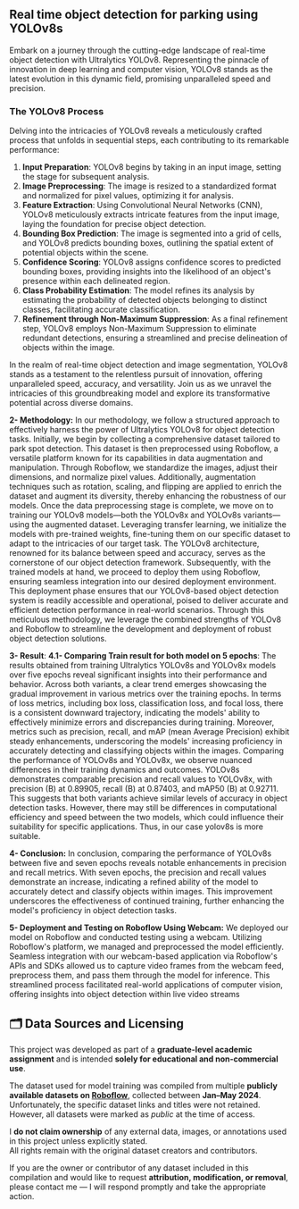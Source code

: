 
## Real time object detection for parking using YOLOv8s

Embark on a journey through the cutting-edge landscape of real-time object detection with Ultralytics YOLOv8. Representing the pinnacle of innovation in deep learning and computer vision, YOLOv8 stands as the latest evolution in this dynamic field, promising unparalleled speed and precision.

### The YOLOv8 Process

Delving into the intricacies of YOLOv8 reveals a meticulously crafted process that unfolds in sequential steps, each contributing to its remarkable performance:

1. **Input Preparation**: YOLOv8 begins by taking in an input image, setting the stage for subsequent analysis.
2. **Image Preprocessing**: The image is resized to a standardized format and normalized for pixel values, optimizing it for analysis.
3. **Feature Extraction**: Using Convolutional Neural Networks (CNN), YOLOv8 meticulously extracts intricate features from the input image, laying the foundation for precise object detection.
4. **Bounding Box Prediction**: The image is segmented into a grid of cells, and YOLOv8 predicts bounding boxes, outlining the spatial extent of potential objects within the scene.
5. **Confidence Scoring**: YOLOv8 assigns confidence scores to predicted bounding boxes, providing insights into the likelihood of an object's presence within each delineated region.
6. **Class Probability Estimation**: The model refines its analysis by estimating the probability of detected objects belonging to distinct classes, facilitating accurate classification.
7. **Refinement through Non-Maximum Suppression**: As a final refinement step, YOLOv8 employs Non-Maximum Suppression to eliminate redundant detections, ensuring a streamlined and precise delineation of objects within the image.

In the realm of real-time object detection and image segmentation, YOLOv8 stands as a testament to the relentless pursuit of innovation, offering unparalleled speed, accuracy, and versatility. Join us as we unravel the intricacies of this groundbreaking model and explore its transformative potential across diverse domains.

**2- Methodology:**
In our methodology, we follow a structured approach to effectively harness the power of 
Ultralytics YOLOv8 for object detection tasks. Initially, we begin by collecting a 
comprehensive dataset tailored to park spot detection. This dataset is then preprocessed 
using Roboflow, a versatile platform known for its capabilities in data augmentation and 
manipulation. Through Roboflow, we standardize the images, adjust their dimensions, and 
normalize pixel values. Additionally, augmentation techniques such as rotation, scaling, 
and flipping are applied to enrich the dataset and augment its diversity, thereby enhancing 
the robustness of our models.
Once the data preprocessing stage is complete, we move on to training our YOLOv8 
models—both the YOLOv8x and YOLOv8s variants—using the augmented dataset. 
Leveraging transfer learning, we initialize the models with pre-trained weights, fine-tuning 
them on our specific dataset to adapt to the intricacies of our target task. The YOLOv8 
architecture, renowned for its balance between speed and accuracy, serves as the 
cornerstone of our object detection framework. Subsequently, with the trained models at 
hand, we proceed to deploy them using Roboflow, ensuring seamless integration into our 
desired deployment environment. This deployment phase ensures that our YOLOv8-based 
object detection system is readily accessible and operational, poised to deliver accurate and 
efficient detection performance in real-world scenarios. Through this meticulous 
methodology, we leverage the combined strengths of YOLOv8 and Roboflow to streamline 
the development and deployment of robust object detection solutions.

**3- Result**:
**4.1- Comparing Train result for both model on 5 epochs**:
The results obtained from training Ultralytics YOLOv8s and YOLOv8x models over five 
epochs reveal significant insights into their performance and behavior. Across both 
variants, a clear trend emerges showcasing the gradual improvement in various metrics 
over the training epochs. In terms of loss metrics, including box loss, classification loss, 
and focal loss, there is a consistent downward trajectory, indicating the models' ability to 
effectively minimize errors and discrepancies during training. Moreover, metrics such as 
precision, recall, and mAP (mean Average Precision) exhibit steady enhancements, 
underscoring the models' increasing proficiency in accurately detecting and classifying 
objects within the images.
Comparing the performance of YOLOv8s and YOLOv8x, we observe nuanced 
differences in their training dynamics and outcomes. YOLOv8s demonstrates comparable 
precision and recall values to YOLOv8x, with precision (B) at 0.89905, recall (B) at 
0.87403, and mAP50 (B) at 0.92711. This suggests that both variants achieve similar 
levels of accuracy in object detection tasks. However, there may still be differences in 
computational efficiency and speed between the two models, which could influence their 
suitability for specific applications. Thus, in our case yolov8s is more suitable.

**4- Conclusion:**
In conclusion, comparing the performance of YOLOv8s between five and seven epochs 
reveals notable enhancements in precision and recall metrics. With seven epochs, the 
precision and recall values demonstrate an increase, indicating a refined ability of the 
model to accurately detect and classify objects within images. This improvement 
underscores the effectiveness of continued training, further enhancing the model's 
proficiency in object detection tasks.

**5- Deployment and Testing on Roboflow Using Webcam:**
We deployed our model on Roboflow and conducted testing using a webcam. Utilizing 
Roboflow's platform, we managed and preprocessed the model efficiently. Seamless 
integration with our webcam-based application via Roboflow's APIs and SDKs allowed us 
to capture video frames from the webcam feed, preprocess them, and pass them through the 
model for inference. This streamlined process facilitated real-world applications of 
computer vision, offering insights into object detection within live video streams



## 🗂️ Data Sources and Licensing

This project was developed as part of a **graduate-level academic assignment** and is intended **solely for educational and non-commercial use**.

The dataset used for model training was compiled from multiple **publicly available datasets on [Roboflow](https://roboflow.com)**, collected between **Jan–May 2024**.  
Unfortunately, the specific dataset links and titles were not retained. However, all datasets were marked as *public* at the time of access.

I **do not claim ownership** of any external data, images, or annotations used in this project unless explicitly stated.  
All rights remain with the original dataset creators and contributors.

If you are the owner or contributor of any dataset included in this compilation and would like to request **attribution, modification, or removal**, please contact me — I will respond promptly and take the appropriate action.

